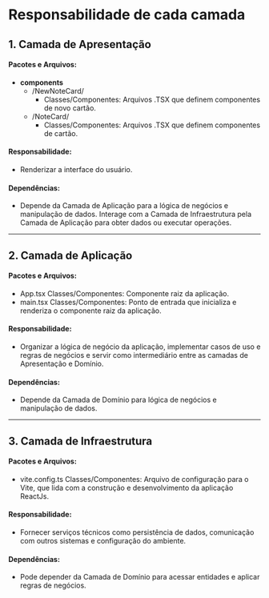 
# Responsabilidade de cada camada

## 1. Camada de Apresentação

#### Pacotes e Arquivos:

- **components**
  - /NewNoteCard/
    - Classes/Componentes: Arquivos .TSX que definem componentes de novo cartão.
  - /NoteCard/
    - Classes/Componentes: Arquivos .TSX que definem componentes de cartão.

#### Responsabilidade:

- Renderizar a interface do usuário.

#### Dependências:

- Depende da Camada de Aplicação para a lógica de negócios e manipulação de dados. Interage com a Camada de Infraestrutura pela Camada de Aplicação para obter dados ou executar operações.

--- 
## 2. Camada de Aplicação

#### Pacotes e Arquivos:

- App.tsx Classes/Componentes: Componente raiz da aplicação. 
- main.tsx Classes/Componentes: Ponto de entrada que inicializa e renderiza o componente raiz da aplicação.

#### Responsabilidade:

- Organizar a lógica de negócio da aplicação, implementar casos de uso e regras de negócios e servir como intermediário entre as camadas de Apresentação e Domínio.

#### Dependências:

- Depende da Camada de Domínio para lógica de negócios e manipulação de dados.

--- 
## 3. Camada de Infraestrutura

#### Pacotes e Arquivos:

- vite.config.ts Classes/Componentes: Arquivo de configuração para o Vite, que lida com a construção e desenvolvimento da aplicação ReactJs.

#### Responsabilidade:

- Fornecer serviços técnicos como persistência de dados, comunicação com outros sistemas e configuração do ambiente.

#### Dependências:

- Pode depender da Camada de Domínio para acessar entidades e aplicar regras de negócios.
